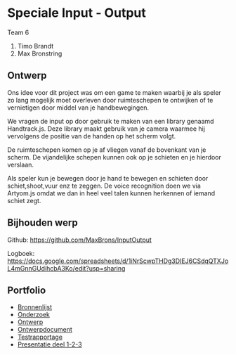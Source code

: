 # Speciale Input - Output

Team 6
1. Timo Brandt
2. Max Bronstring

## Ontwerp

Ons idee voor dit project was om een game te maken waarbij je als speler zo lang mogelijk moet overleven door ruimteschepen te ontwijken of te vernietigen door middel van je handbewegingen.

We vragen de input op door gebruik te maken van een library genaamd Handtrack.js. Deze library maakt gebruik van je camera waarmee hij vervolgens de positie van de handen op het scherm volgt.

De ruimteschepen komen op je af vliegen vanaf de bovenkant van je scherm. De vijandelijke schepen kunnen ook op je schieten en je hierdoor verslaan.

Als speler kun je bewegen door je hand te bewegen en schieten door schiet,shoot,vuur enz te zeggen.
De voice recognition doen we via Artyom.js omdat we dan in heel veel talen kunnen herkennen of iemand schiet zegt.


## Bijhouden werp

Github: https://github.com/MaxBrons/InputOutput

Logboek: https://docs.google.com/spreadsheets/d/1iNrScwpTHDg3DIEJ6CSdqQTXJoL4mGnnGUdihcbA3Ko/edit?usp=sharing

## Portfolio
* [Bronnenlijst](https://docs.google.com/document/d/1GZ7oKfzOWSaNN7A8asuPy6qQH4b6fFw6XmQIVKAMuSo/edit?usp=sharing)
* [Onderzoek](https://docs.google.com/document/d/19yBWZIMc8XBxydZddB1ViMES4fg7S1TSNdRi3b-A8KA/edit?usp=sharing)
* [Ontwerp](https://docs.google.com/document/d/1QUn9-M23XNu-jEzZNU9roYoqEcPekNfWoM3vOqWd0gE/edit?usp=sharing)
* [Ontwerpdocument]()
* [Testrapportage](https://docs.google.com/document/d/1cGfImtkNtVndF1Yvuz-BabvDZiKxepTjH0EUcTnLNVY/edit?usp=sharing)
* [Presentatie deel 1-2-3](https://docs.google.com/presentation/d/1VzMv8eQELXjIYigdCf5jAPrWt2TQaIHFJfumCPdw3Qo/edit?usp=sharing)
